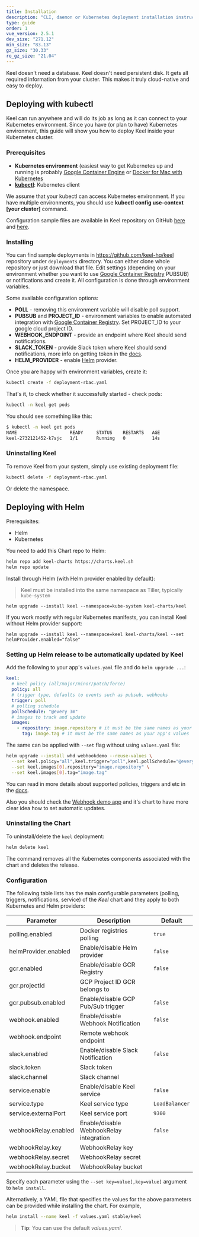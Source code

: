 ```yaml
---
title: Installation
description: "CLI, daemon or Kubernetes deployment installation instructions"
type: guide
order: 1
vue_version: 2.5.1
dev_size: "271.12"
min_size: "83.13"
gz_size: "30.33"
ro_gz_size: "21.04"
---
```


Keel doesn't need a database. Keel doesn't need persistent disk. It gets all required information from your cluster. This makes it truly cloud-native and easy to deploy.

## Deploying with kubectl

Keel can run anywhere and will do its job as long as it can connect to your Kubernetes environment. Since you have (or plan to have) Kubernetes environment, this guide will show you how to deploy Keel inside your Kubernetes cluster.

### Prerequisites

- **Kubernetes environment** (easiest way to get Kubernetes up and running is probably [Google Container Engine](https://cloud.google.com/container-engine/) or [Docker for Mac with Kubernetes](https://docs.docker.com/docker-for-mac/kubernetes/)
- **[kubectl](https://kubernetes.io/docs/user-guide/kubectl-overview/)**: Kubernetes client

<p class="tip">We assume that your kubectl can access Kubernetes environment. If you have multiple environments, you should use <strong>kubectl config use-context [your cluster]</strong> command.</p>

Configuration sample files are available in Keel repository on GitHub [here](https://github.com/rusenask/keel/tree/master/hack) and [here](https://github.com/keel-hq/keel/tree/master/deployment).

### Installing

You can find sample deployments in https://github.com/keel-hq/keel repository under `deployments` directory. You can either clone
whole repository or just download that file. Edit settings (depending on your environment whether you want to use [Google Container Registry](https://cloud.google.com/container-registry/) PUBSUB) or notifications and create it. All configuration is done through environment variables.

Some available configuration options:

* __POLL__ - removing this environment variable will disable poll support.
* __PUBSUB__  and __PROJECT_ID__ - environment variables to enable automated integration with [Google Container Registry](https://cloud.google.com/container-registry/). Set PROJECT_ID to your google cloud project ID. 
* __WEBHOOK_ENDPOINT__ - provide an endpoint where Keel should send notifications.
* __SLACK_TOKEN__ - provide Slack token where Keel should send notifications, more info on getting token in the [docs](https://get.slack.help/hc/en-us/articles/215770388-Create-and-regenerate-API-tokens).
* __HELM_PROVIDER__ - enable [Helm](https://helm.sh/) provider. 


Once you are happy with environment variables, create it:

```bash
kubectl create -f deployment-rbac.yaml
```

That's it, to check whether it successfully started - check pods:

```bash
kubectl -n keel get pods
```

You should see something like this:

```bash
$ kubectl -n keel get pods
NAME                    READY     STATUS    RESTARTS   AGE
keel-2732121452-k7sjc   1/1       Running   0          14s
```

### Uninstalling Keel

To remove Keel from your system, simply use existing deployment file:

```bash
kubectl delete -f deployment-rbac.yaml
```

Or delete the namespace.


## Deploying with Helm

Prerequisites:

- Helm
- Kubernetes


You need to add this Chart repo to Helm:

```bash
helm repo add keel-charts https://charts.keel.sh 
helm repo update
```

Install through Helm (with Helm provider enabled by default):

> Keel must be installed into the same namespace as Tiller, typically <code>kube-system</code></p></blockquote>

```
helm upgrade --install keel --namespace=kube-system keel-charts/keel
```

If you work mostly with regular Kubernetes manifests, you can install Keel without Helm provider support:

```
helm upgrade --install keel --namespace=keel keel-charts/keel --set helmProvider.enabled="false" 
```

### Setting up Helm release to be automatically updated by Keel

Add the following to your app's `values.yaml` file and do `helm upgrade ...`:

```yaml
keel:
  # keel policy (all/major/minor/patch/force)
  policy: all
  # trigger type, defaults to events such as pubsub, webhooks
  trigger: poll
  # polling schedule
  pollSchedule: "@every 3m"
  # images to track and update
  images:
    - repository: image.repository # it must be the same names as your app's values
      tag: image.tag # it must be the same names as your app's values
```

The same can be applied with `--set` flag without using `values.yaml` file:

```bash
helm upgrade --install whd webhookdemo --reuse-values \
  --set keel.policy="all",keel.trigger="poll",keel.pollSchedule="@every 3m" \
  --set keel.images[0].repository="image.repository" \
  --set keel.images[0].tag="image.tag"
```

You can read in more details about supported policies, triggers and etc in the [docs](/v1/guide/documentation.html).

Also you should check the [Webhook demo app](https://github.com/webhookrelay/webhook-demo) and it's chart to have more clear
idea how to set automatic updates.


### Uninstalling the Chart

To uninstall/delete the `keel` deployment:

```bash
helm delete keel
```

The command removes all the Kubernetes components associated with the chart and deletes the release.

### Configuration

The following table lists has the main configurable parameters (polling, triggers, notifications, service) of the _Keel_ chart and they apply to both Kubernetes and Helm providers:

| Parameter                         | Description                            | Default                                                   |
| --------------------------------- | -------------------------------------- | --------------------------------------------------------- |
| polling.enabled                   | Docker registries polling              | `true`                                                    |
| helmProvider.enabled              | Enable/disable Helm provider           | `false`                                                   |
| gcr.enabled                       | Enable/disable GCR Registry            | `false`                                                   |
| gcr.projectId                     | GCP Project ID GCR belongs to          |                                                           |
| gcr.pubsub.enabled                | Enable/disable GCP Pub/Sub trigger     | `false`                                                   |
| webhook.enabled                   | Enable/disable Webhook Notification    | `false`                                                   |
| webhook.endpoint                  | Remote webhook endpoint                |                                                           |
| slack.enabled                     | Enable/disable Slack Notification      | `false`                                                   |
| slack.token                       | Slack token                            |                                                           |
| slack.channel                     | Slack channel                          |                                                           |
| service.enable                    | Enable/disable Keel service            | `false`                                                   |
| service.type                      | Keel service type                      | `LoadBalancer`                                            |
| service.externalPort              | Keel service port                      | `9300`                                                    |
| webhookRelay.enabled              | Enable/disable WebhookRelay integration| `false`                                                   |
| webhookRelay.key                  | WebhookRelay key                       |                                                           |
| webhookRelay.secret               | WebhookRelay secret                    |                                                           |
| webhookRelay.bucket               | WebhookRelay bucket                    |                                                           |

Specify each parameter using the `--set key=value[,key=value]` argument to `helm install`.

Alternatively, a YAML file that specifies the values for the above parameters can be provided while installing the chart. For example,

```bash
helm install --name keel -f values.yaml stable/keel
```
> **Tip**: You can use the default *values.yaml*.
